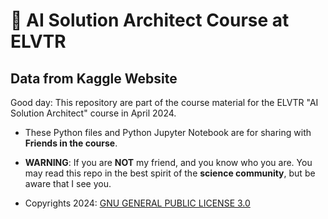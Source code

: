 # 🌻 AI Solution Architect Course at ELVTR

## Data from Kaggle Website

Good day: This repository are part of the course material for the ELVTR "AI Solution Architect" course in April 2024. 

- These Python files and Python Jupyter Notebook are for sharing with **Friends in the course**. 

- **WARNING**: If you are **NOT** my friend, and you know who you are. You may read this repo in the best spirit of the **science community**, but be aware that I see you.

- Copyrights 2024: [GNU GENERAL PUBLIC LICENSE 3.0](https://www.gnu.org/licenses/gpl-3.0.en.html#license-text)